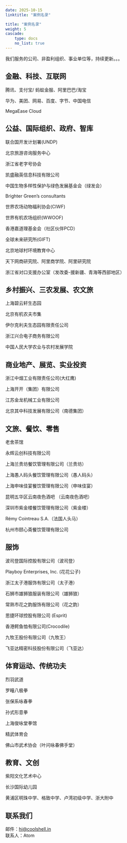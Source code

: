 ```yaml
---
date: 2025-10-15
linktitle: "案例名录"

title: "案例名录"
weight: 5
cascade:
    type: docs
    no_list: true
---
```


我们服务的公司、非盈利组织、事业单位等，持续更新。。。


## 金融、科技、互联网

腾讯、支付宝/ 蚂蚁金服、阿里巴巴/淘宝

华为、美团、网易、百度、字节、中国电信

MegaEase Cloud

## 公益、国际组织、政府、智库

联合国开发计划署(UNDP)

北京旅游咨询服务中心

浙江省老字号协会

凯盛融英信息科技有限公司

中国生物多样性保护与绿色发展基金会（绿发会）

Brighter Green’s consultants

世界农场动物福利协会(CIWF)

世界有机农场组织(WWOOF)

香港嘉道理基金会（社区伙伴PCD）

全球未来研究所(GIFT)

北京地球村环境教育中心

天下网商研究院、阿里商学院、阿里研究院

浙江省对口支援办公室（发改委-援新疆、青海等西部地区）



## 乡村振兴、三农发展、农文旅

上海碧云轩生态园

北京有机农夫市集

伊尔克利夫生态园有限责任公司

浙江兴合电子商务有限公司

中国人民大学农业与农村发展学院



## 商业地产、展览、实业投资

浙江中烟工业有限责任公司(大红鹰)

上海开开（集团）有限公司

江苏金龙机械工业有限公司

北京其中科技发展有限公司（南德集团）



## 文旅、餐饮、零售

老舍茶馆

永辉云创科技有限公司

上海兰贵坊餐饮管理有限公司（兰贵坊）

上海愚人码头餐饮管理有限公司（愚人码头）

上海申味佳宴餐饮管理有限公司（申味佳宴）

昆明五华区云南夜色酒吧 （云南夜色酒吧）

深圳市紫金楼餐饮管理有限公司（紫金楼）

Rémy Cointreau S.A.（法国人头马）

杭州市颐心斋餐饮管理有限公司

## 服饰

波司登国际控股有限公司（波司登）

Playboy Enterprises, Inc. (花花公子)

浙江太子港服饰有限公司（太子港）

石狮市雄狮狼服装有限公司（雄狮狼）

常熟市花之韵服饰有限公司（花之韵）

思捷环球控股有限公司 (Esprit)

香港鳄鱼恤有限公司(Crocodile)

九牧王股份有限公司（九牧王）

飞亚达精密科技股份有限公司（飞亚达）


## 体育运动、传统功夫

烈羽武道

罗疃八极拳

张保系咏春拳

孙式形意拳

上海俊咏堂拳馆

精武体育会

佛山市武术协会（叶问咏春佛手堂）


## 教育、文创

紫阳文化艺术中心

长沙国际幼儿园

黄浦区明珠中学、格致中学、卢湾初级中学、浙大附中


## 联系我们
  
邮件：hi@coolshell.in   
联系人：Atom
